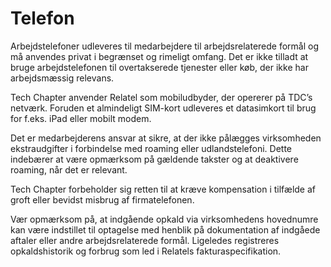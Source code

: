 # Telefon

Arbejdstelefoner udleveres til medarbejdere til arbejdsrelaterede formål og må anvendes privat i begrænset og rimeligt omfang. Det er ikke tilladt at bruge arbejdstelefonen til overtakserede tjenester eller køb, der ikke har arbejdsmæssig relevans.

Tech Chapter anvender Relatel som mobiludbyder, der opererer på TDC’s netværk.
Foruden et almindeligt SIM-kort udleveres et datasimkort til brug for f.eks. iPad eller mobilt modem.

Det er medarbejderens ansvar at sikre, at der ikke pålægges virksomheden ekstraudgifter i forbindelse med roaming eller udlandstelefoni. Dette indebærer at være opmærksom på gældende takster og at deaktivere roaming, når det er relevant.

Tech Chapter forbeholder sig retten til at kræve kompensation i tilfælde af groft eller bevidst misbrug af firmatelefonen.

Vær opmærksom på, at indgående opkald via virksomhedens hovednumre kan være indstillet til optagelse med henblik på dokumentation af indgåede aftaler eller andre arbejdsrelaterede formål.
Ligeledes registreres opkaldshistorik og forbrug som led i Relatels fakturaspecifikation.
